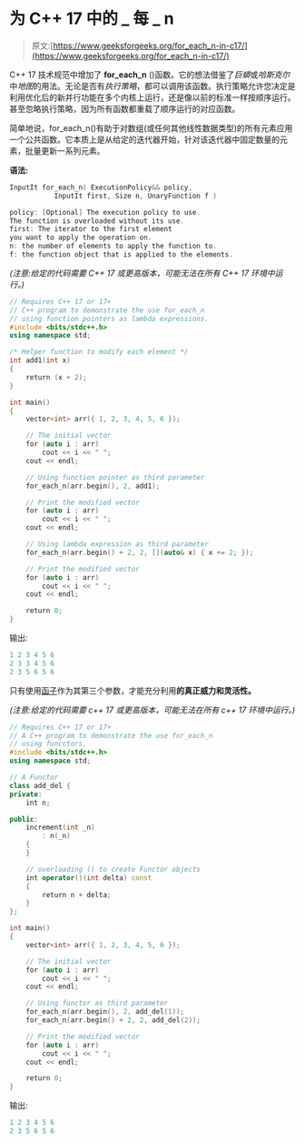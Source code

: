 # 为 C++ 17 中的 _ 每 _ n

> 原文:[https://www.geeksforgeeks.org/for_each_n-in-c17/](https://www.geeksforgeeks.org/for_each_n-in-c17/)

C++ 17 技术规范中增加了 **for_each_n** ()函数。它的想法借鉴了*巨蟒*或*哈斯克尔*中*地图*的用法。无论是否有*执行策略*，都可以调用该函数。执行策略允许您决定是利用优化后的新并行功能在多个内核上运行，还是像以前的标准一样按顺序运行。甚至忽略执行策略，因为所有函数都重载了顺序运行的对应函数。

简单地说，for_each_n()有助于对数组(或任何其他线性数据类型)的所有元素应用一个公共函数。它本质上是从给定的迭代器开始，针对该迭代器中固定数量的元素，批量更新一系列元素。

**语法:**

```cpp
InputIt for_each_n( ExecutionPolicy&& policy,
           InputIt first, Size n, UnaryFunction f )

policy: [Optional] The execution policy to use.
The function is overloaded without its use.
first: The iterator to the first element 
you want to apply the operation on.
n: the number of elements to apply the function to.
f: the function object that is applied to the elements.  

```

*(注意:给定的代码需要 C++ 17 或更高版本，可能无法在所有 C++ 17 环境中运行。)*

```cpp
// Requires C++ 17 or 17+
// C++ program to demonstrate the use for_each_n
// using function pointers as lambda expressions.
#include <bits/stdc++.h>
using namespace std;

/* Helper function to modify each element */
int add1(int x)
{
    return (x + 2);
}

int main()
{
    vector<int> arr({ 1, 2, 3, 4, 5, 6 });

    // The initial vector
    for (auto i : arr)
        cout << i << " ";
    cout << endl;

    // Using function pointer as third parameter
    for_each_n(arr.begin(), 2, add1);

    // Print the modified vector
    for (auto i : arr)
        cout << i << " ";
    cout << endl;

    // Using lambda expression as third parameter
    for_each_n(arr.begin() + 2, 2, [](auto& x) { x += 2; });

    // Print the modified vector
    for (auto i : arr)
        cout << i << " ";
    cout << endl;

    return 0;
}
```

输出:

```cpp
1 2 3 4 5 6
2 3 3 4 5 6
2 3 5 6 5 6

```

只有使用[函子](https://www.geeksforgeeks.org/functors-in-cpp/)作为其第三个参数，才能充分利用**的真正威力和灵活性。**

*(注意:给定的代码需要 c++ 17 或更高版本，可能无法在所有 c++ 17 环境中运行。)*

```cpp
// Requires C++ 17 or 17+
// A C++ program to demonstrate the use for_each_n
// using funcctors.
#include <bits/stdc++.h>
using namespace std;

// A Functor
class add_del {
private:
    int n;

public:
    increment(int _n)
        : n(_n)
    {
    }

    // overloading () to create Functor objects
    int operator()(int delta) const
    {
        return n + delta;
    }
};

int main()
{
    vector<int> arr({ 1, 2, 3, 4, 5, 6 });

    // The initial vector
    for (auto i : arr)
        cout << i << " ";
    cout << endl;

    // Using functor as third parameter
    for_each_n(arr.begin(), 2, add_del(1));
    for_each_n(arr.begin() + 2, 2, add_del(2));

    // Print the modified vector
    for (auto i : arr)
        cout << i << " ";
    cout << endl;

    return 0;
}
```

输出:

```cpp
1 2 3 4 5 6
2 3 5 6 5 6

```